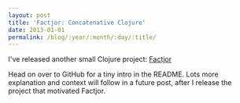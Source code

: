 ```yaml
---
layout: post
title: 'Factjor: Concatenative Clojure'
date: 2013-01-01
permalink: /blog/:year/:month/:day/:title/
---
```


I've released another small Clojure project:
[Factjor](https://github.com/brandonbloom/factjor)

Head on over to GitHub for a tiny intro in the README. Lots more explanation
and context will follow in a future post, after I release the project that
motivated Factjor.
